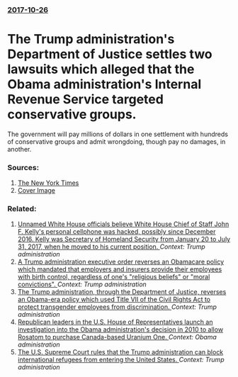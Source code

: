 ### [2017-10-26](/news/2017/10/26/index.md)

# The Trump administration's Department of Justice settles two lawsuits which alleged that the Obama administration's Internal Revenue Service targeted conservative groups. 

The government will pay millions of dollars in one settlement with hundreds of conservative groups and admit wrongdoing, though pay no damages, in another.


### Sources:

1. [The New York Times](https://www.nytimes.com/2017/10/26/us/politics/irs-tea-party-lawsuit-settlement.html)
1. [Cover Image](https://static01.nyt.com/images/2017/10/27/us/27dc-irs/27dc-irs-facebookJumbo.jpg)

### Related:

1. [Unnamed White House officials believe White House Chief of Staff John F. Kelly's personal cellphone was hacked, possibly since December 2016. Kelly was Secretary of Homeland Security from January 20 to July 31, 2017, when he moved to his current position. ](/news/2017/10/6/unnamed-white-house-officials-believe-white-house-chief-of-staff-john-f-kelly-s-personal-cellphone-was-hacked-possibly-since-december-2016.md) _Context: Trump administration_
2. [A Trump administration executive order reverses an Obamacare policy which mandated that employers and insurers provide their employees with birth control, regardless of one's "religious beliefs" or "moral convictions". ](/news/2017/10/6/a-trump-administration-executive-order-reverses-an-obamacare-policy-which-mandated-that-employers-and-insurers-provide-their-employees-with.md) _Context: Trump administration_
3. [The Trump administration, through the Department of Justice, reverses an Obama-era policy which used Title VII of the Civil Rights Act to protect transgender employees from discrimination. ](/news/2017/10/5/the-trump-administration-through-the-department-of-justice-reverses-an-obama-era-policy-which-used-title-vii-of-the-civil-rights-act-to-pr.md) _Context: Trump administration_
4. [Republican leaders in the U.S. House of Representatives launch an investigation into the Obama administration's decision in 2010 to allow Rosatom to purchase Canada-based Uranium One. ](/news/2017/10/24/republican-leaders-in-the-u-s-house-of-representatives-launch-an-investigation-into-the-obama-administration-s-decision-in-2010-to-allow-ro.md) _Context: Obama administration_
5. [The U.S. Supreme Court rules that the Trump administration can block international refugees from entering the United States. ](/news/2017/09/12/the-u-s-supreme-court-rules-that-the-trump-administration-can-block-international-refugees-from-entering-the-united-states.md) _Context: Trump administration_
